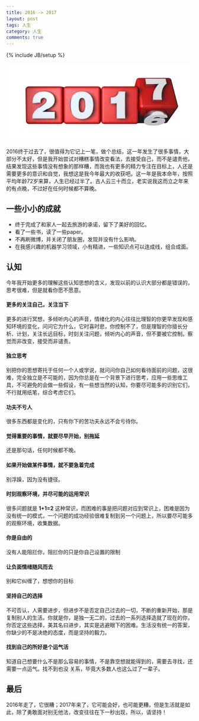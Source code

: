 ```yaml
---
title: 2016 -> 2017
layout: post
tags: 人生
category: 人生
comments: true
---
```

{% include JB/setup %}

<img src="/assets/2017.jpg" alt="" style="width:319;height:301">

2016终于过去了，很值得为它记上一笔，做个总结，这一年发生了很多事情，大部分不太好，但是我开始尝试对糟糕事情改变看法，去接受自己，而不是谴责他，结果发现这些事情没有想象的那样糟，而我也有更多的精力专注在目标上，人还是需要更多的意识和自觉，我想这是我今年最大的收获吧。这一年是我本命年，按照平均年龄72岁来算，人生已经过半了。古人云三十而立，老实说我这而立之年来的有点晚，不过好在任何时候都不算晚。

## 一些小小的成就

* 终于完成了和家人一起去旅游的承诺，留下了美好的回忆。
* 看了一些书，读了一些paper。
* 不再刷微博，并关闭了朋友圈，发现并没有什么影响。
* 在我感兴趣的机器学习领域，小有精进，一些知识点可以连成线，组合成面。

## 认知
今年我开始更多的理解这些认知思想的含义，发现以前的认识大部分都是错误的，思考很难，但是就看你愿不愿意。

#### 更多的关注自己，关注当下
更多的进行冥想，多倾听内心的声音，情绪化的内心往往比理智的你更早发现和感知环境的变化，问问它为什么，它时喜时悲，你控制不了，但是理智的你擅长分析、计划，关注长远目标，时刻关注问题，倾听内心的声音，但不要被它控制。察觉而非改变，接受而非谴责。

#### 独立思考
别把你的思想寄托于任何一个人或学说，就问问你自己如何看待面前的问题，这很难，完全独立是不可能的，因为你总是在一个背景下进行思考，应用一些思维工具，不可避免的会做一些假设，有一些想当然的认知，你要尽可能多的识别它们，不行就用纸笔，综合考虑它们。

#### 功夫不亏人
很多东西都是变化的，只有你下的苦功夫永远不会亏待你。

#### 觉得重要的事情，就要尽早开始，别拖延
还是那句话，任何时候都不晚。

#### 如果开始做某件事情，就不要急着完成
别浮躁，因为没有捷径。

#### 时刻观察环境，并尽可能的运用常识
很多问题就是 __1+1=2__ 这种常识，而困难的事是把问题对应到常识上，困难是因为没有统一的模式，一个问题的成功经验很难复制到另一个问题上，所以要尽可能多的观察环境，收集数据。

#### 你是自由的
没有人能阻拦你，阻拦你的只是你自己设置的限制

#### 让负面情绪随风而去
别和它纠缠了，想想你的目标

#### 坚持自己的选择
不可否认，人需要进步，但进步不是否定自己过去的一切，不断的重新开始，那是复制别人的生活。你就是你，是独一无二的，过去的一系列选择造就了现在的你，你否定这些选择，美其名曰进步，其实是逃避眼下的困难。生活没有统一的答案，你缺少的不是决绝的态度，而是坚持的毅力。

#### 找到自己的所好是个运气活
知道自己想要什么不是那么容易的事情，不是靠空想就能得到的，需要去寻找，还需要一点运气。找不到也没
关系，毕竟大多数人也这么过了一辈子。

## 最后

2016年走了，它很糟；2017年来了，它可能会好，也可能更糟，但是生活就是如此，除了勇敢面对别无他法，改变往往在下一秒出现，所以，请坚持！
